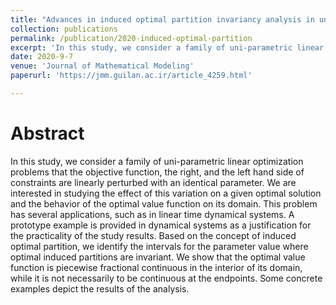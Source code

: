 ```yaml
---
title: "Advances in induced optimal partition invariancy analysis in uni-parametric linear optimization"
collection: publications
permalink: /publication/2020-induced-optimal-partition
excerpt: 'In this study, we consider a family of uni-parametric linear optimization problems that the objective function, the right, and the left hand side of constraints are linearly perturbed with an identical parameter.'
date: 2020-9-7
venue: 'Journal of Mathematical Modeling'
paperurl: 'https://jmm.guilan.ac.ir/article_4259.html'

---
```

Abstract
======
   In this study, we consider a family of uni-parametric linear optimization problems that the objective function, the right, and the left hand side of constraints are linearly perturbed with an identical parameter. We are interested in studying the effect of this variation on a given optimal solution and the behavior of the optimal value function on its domain.  This problem has several applications, such as in linear time dynamical systems.  A  prototype example is provided in dynamical systems as a justification for the practicality of the study results. Based on the concept of induced optimal partition, we identify the intervals for the parameter value where optimal induced partitions are invariant.  We show that the optimal value function is piecewise fractional continuous in the interior of its domain, while it is not necessarily to be continuous at the endpoints. Some concrete examples depict the results of the analysis.

